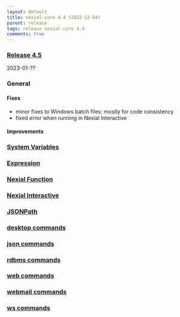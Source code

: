 ```yaml
---
layout: default
title: nexial-core 4.4 (2022-12-04)
parent: release
tags: release nexial-core 4.4
comments: true
---
```


### <a href="https://github.com/nexiality/nexial-core/releases/tag/nexial-core-v4.5_????" class="external-link" target="_nexial_link">Release 4.5</a>
2023-01-??


### General

#### Fixes
- minor fixes to Windows batch files; mostly for code consistency
- fixed error when running in Nexial Interactive

#### Improvements


### [System Variables](../systemvars)


### [Expression](../expression)


### [Nexial Function](../functions)


### [Nexial Interactive](../interactive)


### [JSONPath](../jsonpath)


### [desktop commands](../commands/desktop)


### [json commands](../commands/json)


### [rdbms commands](../commands/rdbms)


### [web commands](../commands/web)


### [webmail commands](../commands/webmail)


### [ws commands](../commands/ws)
